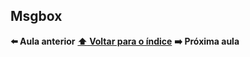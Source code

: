 ## Msgbox

**:arrow_left: Aula anterior** **[:arrow_up: Voltar para o índice](https://github.com/Geofisicando/curso-Dialog/blob/master/README.md#%C3%ADndice)**
**:arrow_right: Próxima aula**
